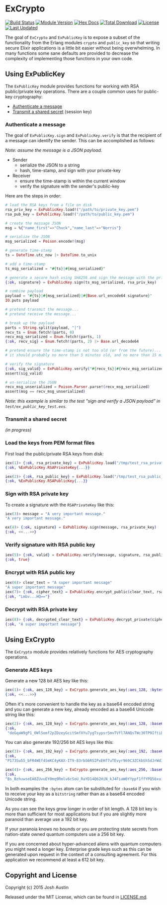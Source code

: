 # ExCrypto

[![Build Status](https://travis-ci.org/ntrepid8/ex_crypto.svg?branch=master)](https://travis-ci.org/ntrepid8/ex_crypto)
[![Module Version](https://img.shields.io/hexpm/v/ex_crypto.svg)](https://hex.pm/packages/ex_crypto)
[![Hex Docs](https://img.shields.io/badge/hex-docs-lightgreen.svg)](https://hexdocs.pm/ex_crypto/)
[![Total Download](https://img.shields.io/hexpm/dt/ex_crypto.svg)](https://hex.pm/packages/ex_crypto)
[![License](https://img.shields.io/hexpm/l/ex_crypto.svg)](https://github.com/ntrepid8/ex_crypto/blob/master/LICENSE)
[![Last Updated](https://img.shields.io/github/last-commit/ntrepid8/ex_crypto.svg)](https://github.com/ntrepid8/ex_crypto/commits/master)

The goal of `ExCrypto` and `ExPublicKey` is to expose a subset of the functionality from the Erlang modules `crypto` and `public_key` so that writing secure Elixir applications is a little bit easier without being overwhelming. In many functions some sane defaults are provided to decrease the complexity of implementing those functions in your own code.

## Using ExPublicKey

The `ExPublicKey` module provides functions for working with RSA public/private key operations. There are a couple common uses for public-key cryptography:

- [Authenticate a message](#authenticate-a-message)
- [Transmit a shared secret](#transmit-a-shared-secret) (session key)

### Authenticate a message

The goal of `ExPublicKey.sign` and `ExPublicKey.verify` is that the recipient of a message can identify the sender. This can be accomplished as follows:

*Note: assume the message is a JSON payload.*

- Sender
  - serialize the JSON to a string
  - hash, time-stamp, and sign with your private-key
- Receiver
  - ensure the time-stamp is within the current window
  - verify the signature with the sender's public-key

Here are the steps in order:

```elixir
# load the RSA keys from a file on disk
rsa_priv_key = ExPublicKey.load!("/path/to/private_key.pem")
rsa_pub_key = ExPublicKey.load!("/path/to/public_key.pem")

# create the message JSON
msg = %{"name_first"=>"Chuck","name_last"=>"Norris"}

# serialize the JSON
msg_serialized = Poison.encode!(msg)

# generate time-stamp
ts = DateTime.utc_now |> DateTime.to_unix

# add a time-stamp
ts_msg_serialized = "#{ts}|#{msg_serialized}"

# generate a secure hash using SHA256 and sign the message with the private key
{:ok, signature} = ExPublicKey.sign(ts_msg_serialized, rsa_priv_key)

# combine payload
payload = "#{ts}|#{msg_serialized}|#{Base.url_encode64 signature}"
IO.puts payload

# pretend transmit the message...
# pretend receive the message...

# break up the payload
parts = String.split(payload, "|")
recv_ts = Enum.fetch!(parts, 0)
recv_msg_serialized = Enum.fetch!(parts, 1)
{:ok, recv_sig} = Enum.fetch!(parts, 2) |> Base.url_decode64

# pretend ensure the time-stamp is not too old (or from the future)...
# it should probably no more than 5 minutes old, and no more than 15 minutes in the future

# verify the signature
{:ok, sig_valid} = ExPublicKey.verify("#{recv_ts}|#{recv_msg_serialized}", recv_sig, rsa_pub_key)
assert(sig_valid)

# un-serialize the JSON
recv_msg_unserialized = Poison.Parser.parse!(recv_msg_serialized)
assert(msg == recv_msg_unserialized)
```
*Note: this example is similar to the test "sign and verify a JSON payload" in `test/ex_public_key_test.exs`.*

### Transmit a shared secret

*(in progress)*

### Load the keys from PEM format files

First load the public/private RSA keys from disk:

```elixir
iex(1)> {:ok, rsa_private_key} = ExPublicKey.load("/tmp/test_rsa_private_key.pem")
{:ok, %ExPublicKey.RSAPrivateKey{...}}

iex(2)> {:ok, rsa_public_key} = ExPublicKey.load("/tmp/test_rsa_public_key.pem")
{:ok, %ExPublicKey.RSAPublicKey{...}}
```

### Sign with RSA private key

To create a signature with the `RSAPrivateKey` like this:

```elixir
iex(3)> message = "A very important message."
"A very important message."

ex(4)> {:ok, signature} = ExPublicKey.sign(message, rsa_private_key)
{:ok, <<...>>}
```

### Verify signature with RSA public key

```elixir
iex(5)> {:ok, valid} = ExPublicKey.verify(message, signature, rsa_public_key)
{:ok, true}
```

### Encrypt with RSA public key

```elixir
iex(6)> clear_text = "A super important message"
"A super important message"
iex(7)> {:ok, cipher_text} = ExPublicKey.encrypt_public(clear_text, rsa_public_key)
{:ok, "Lmbv...HQ=="}
```

### Decrypt with RSA private key

```elixir
iex(8)> {:ok, decrypted_clear_text} = ExPublicKey.decrypt_private(cipher_text, rsa_private_key)
{:ok, "A super important message"}
```

## Using ExCrypto

The `ExCrypto` module provides relatively functions for AES cryptography operations.

### Generate AES keys

Generate a new 128 bit AES key like this:

```elixir
iex(1)> {:ok, aes_128_key} = ExCrypto.generate_aes_key(:aes_128, :bytes)
{:ok, <<...>>}
```

Often it's more convenient to handle the key as a base64 encoded string and you can generate a new key, already encoded as a base64 Unicode string like this:

```elixir
iex(2)> {:ok, aes_128_key} = ExCrypto.generate_aes_key(:aes_128, :base64)
{:ok,
 "deGqaW9gP1_0WlSomf2pZDzeyGcitSmfXYu7ygTsypsrSmvTVfl7ANQsTWc30TP9IftiBnmDlqkuU1ARzAN82Fo1NMJhvVi3iWkzYe9yusm0s3ymUh4Hs2O7oZCgJeavFwuHgrpk_79nyfe3HkSNoAVjNWv0ImOmLyClrPIa3qk="}
 ```

 You can also generate 192/256 bit AES keys like this:

 ```elixir
 iex(3)> {:ok, aes_192_key} = ExCrypto.generate_aes_key(:aes_192, :base64)
{:ok,
 "P173Su55_bFR4WEf4SmKC4yKAX-IT9-83rbS6RSIPxEHf7uTEvyr969C3ZCkbSh5dJrWd35zjYQM-l5DpGzdIztxCqvN9myGYUdrfn9D2PRh9Y7XgQWRqYJ6FE67EHcNgJWrxEQ_HRt5jBczoY-34AZAN3RVcVqXrwGZw6ISJcyKVc30nJOBS9N4QeQWw2bPrppfzA43-_hAVfjEKCUyPzi2zlG2WUsaeKS4vOOmVAzkC0IPbONqVtzlxiFwbr7I"}

iex(4)> {:ok, aes_256_key} = ExCrypto.generate_aes_key(:aes_256, :base64)
{:ok,
 "Bs_BzhuwseEA8ZUvuEY0mq9Rmlv6cSoU_RaYD14Q62HiN_kJ4FiaW0YYppf1ffYPQ56xuitxQtYAnaeP-Q5l1WPh5aExdwCG_PUm5g-MlOUA1XSSP2RvuQqAiHzazIzjGVSIcl0Gr7TSLPOoIQrPshMNaA4j3SGZ3lAOqO1quvXtDn-9Sxwr5dwV7VzOIvXRwb0GbZeYp8lnVJgeqHl8cEhUTfT_h9Pm7tU2CFeHZCDK8ntFT_t4q6VlcBcvw_Pj3CGcVSmpmCHMKW1brt6jXGBijqSTdbjYDZnCx2Q44VoYqMMZ1U2GnVyjc-ZuwugwGGqQ7UEqV_TOMjbK6Oxx-Q=="}
 ```

 In both examples the `:bytes` atom can be substituted for `:base64` if you wish to receive your key as a `bitstring` rather than as a base64 encoded Unicode string.

 As you can see the keys grow longer in order of bit length.  A 128 bit key is more than sufficient for most applications but if you are slightly more paranoid than average use a 192 bit key.

 If your paranoia knows no bounds or you are protecting state secrets from nation-state owned quantum computers use a 256 bit key.

 If you are concerned about hyper-advanced aliens with quantum computers you might need a longer key. Enterprise grade keys such as this can be generated upon request in the context of a consulting agreement.  For this application we recommend at least a 612 bit key.

## Copyright and License

Copyright (c) 2015 Josh Austin

Released under the MIT License, which can be found in [LICENSE.md](./LICENSE.md).
